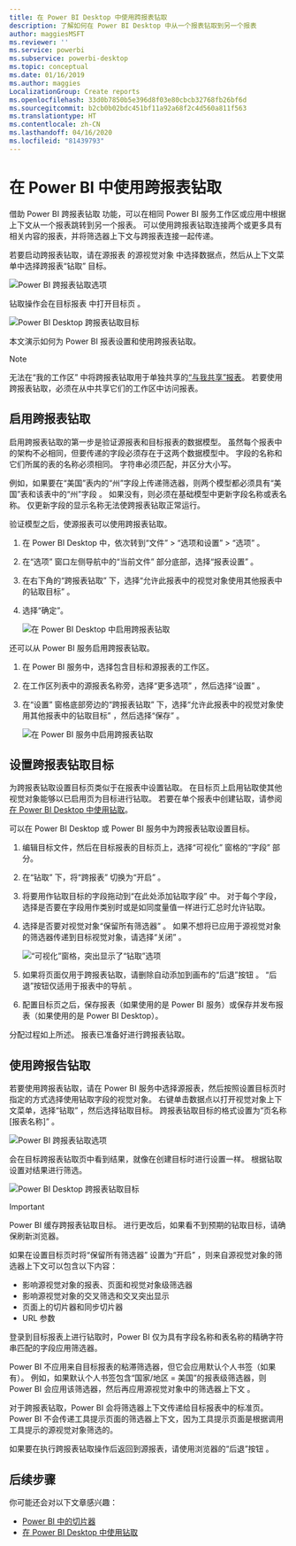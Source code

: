 ```yaml
---
title: 在 Power BI Desktop 中使用跨报表钻取
description: 了解如何在 Power BI Desktop 中从一个报表钻取到另一个报表
author: maggiesMSFT
ms.reviewer: ''
ms.service: powerbi
ms.subservice: powerbi-desktop
ms.topic: conceptual
ms.date: 01/16/2019
ms.author: maggies
LocalizationGroup: Create reports
ms.openlocfilehash: 33d0b7850b5e396d8f03e80cbcb32768fb26bf6d
ms.sourcegitcommit: b2cb0b02bdc451bf11a92a68f2c4d560a811f563
ms.translationtype: HT
ms.contentlocale: zh-CN
ms.lasthandoff: 04/16/2020
ms.locfileid: "81439793"
---
```

# <a name="use-cross-report-drillthrough-in-power-bi"></a>在 Power BI 中使用跨报表钻取

借助 Power BI 跨报表钻取  功能，可以在相同 Power BI 服务工作区或应用中根据上下文从一个报表跳转到另一个报表。 可以使用跨报表钻取连接两个或更多具有相关内容的报表，并将筛选器上下文与跨报表连接一起传递。 

若要启动跨报表钻取，请在源报表  的源视觉对象  中选择数据点，然后从上下文菜单中选择跨报表“钻取”  目标。 

![Power BI 跨报表钻取选项](media/desktop-cross-report-drill-through/cross-report-drill-through-01.png)

钻取操作会在目标报表  中打开目标页  。 

![Power BI Desktop 跨报表钻取目标](media/desktop-cross-report-drill-through/cross-report-drill-through-01a.png)

本文演示如何为 Power BI 报表设置和使用跨报表钻取。

> [!NOTE]
> 无法在“我的工作区”  中将跨报表钻取用于单独共享的[“与我共享”报表](service-share-dashboards.md#share-a-dashboard-or-report)。 若要使用跨报表钻取，必须在从中共享它们的工作区中访问报表。

## <a name="enable-cross-report-drillthrough"></a>启用跨报表钻取

启用跨报表钻取的第一步是验证源报表和目标报表的数据模型。 虽然每个报表中的架构不必相同，但要传递的字段必须存在于这两个数据模型中。 字段的名称和它们所属的表的名称必须相同。 字符串必须匹配，并区分大小写。

例如，如果要在“美国”表内的“州”字段上传递筛选器，则两个模型都必须具有“美国”表和该表中的“州”字段     。 如果没有，则必须在基础模型中更新字段名称或表名称。 仅更新字段的显示名称无法使跨报表钻取正常运行。

验证模型之后，使源报表可以使用跨报表钻取。 

1. 在 Power BI Desktop 中，依次转到“文件”   > “选项和设置”   > “选项”  。 
1. 在“选项”  窗口左侧导航中的“当前文件”  部分底部，选择“报表设置”  。 
1. 在右下角的“跨报表钻取”  下，选择“允许此报表中的视觉对象使用其他报表中的钻取目标”  。 
1. 选择“确定”。  
   
   ![在 Power BI Desktop 中启用跨报表钻取](media/desktop-cross-report-drill-through/cross-report-drill-through-02.png)

还可以从 Power BI 服务启用跨报表钻取。
1. 在 Power BI 服务中，选择包含目标和源报表的工作区。
1. 在工作区列表中的源报表名称旁，选择“更多选项”  ，然后选择“设置”  。 
1. 在“设置”  窗格底部旁边的“跨报表钻取”  下，选择“允许此报表中的视觉对象使用其他报表中的钻取目标”  ，然后选择“保存”  。
   
   ![在 Power BI 服务中启用跨报表钻取](media/desktop-cross-report-drill-through/cross-report-drill-through-02a.png)

## <a name="set-up-a-cross-report-drillthrough-target"></a>设置跨报表钻取目标

为跨报表钻取设置目标页类似于在报表中设置钻取。 在目标页上启用钻取使其他视觉对象能够以已启用页为目标进行钻取。 若要在单个报表中创建钻取，请参阅[在 Power BI Desktop 中使用钻取](desktop-drillthrough.md)。

可以在 Power BI Desktop 或 Power BI 服务中为跨报表钻取设置目标。 
1. 编辑目标文件，然后在目标报表的目标页上，选择“可视化”  窗格的“字段”  部分。 
1. 在“钻取”  下，将“跨报表”  切换为“开启”  。 
1. 将要用作钻取目标的字段拖动到“在此处添加钻取字段”  中。 对于每个字段，选择是否要在字段用作类别时或是如同度量值一样进行汇总时允许钻取。 
1. 选择是否要对视觉对象“保留所有筛选器”  。 如果不想将已应用于源视觉对象的筛选器传递到目标视觉对象，请选择“关闭”  。
   
   ![“可视化”窗格，突出显示了“钻取”选项](media/desktop-cross-report-drill-through/cross-report-drill-through-03.png)
   
1. 如果将页面仅用于跨报表钻取，请删除自动添加到画布的“后退”按钮  。 “后退”按钮仅适用于报表中的导航  。 
1. 配置目标页之后，保存报表（如果使用的是 Power BI 服务）或保存并发布报表（如果使用的是 Power BI Desktop）。

分配过程如上所述。 报表已准备好进行跨报表钻取。 

## <a name="use-cross-report-drillthrough"></a>使用跨报告钻取

若要使用跨报表钻取，请在 Power BI 服务中选择源报表，然后按照设置目标页时指定的方式选择使用钻取字段的视觉对象。 右键单击数据点以打开视觉对象上下文菜单，选择“钻取”  ，然后选择钻取目标。 跨报表钻取目标的格式设置为“页名称 [报表名称]”  。

![Power BI 跨报表钻取选项](media/desktop-cross-report-drill-through/cross-report-drill-through-01.png)

会在目标跨报表钻取页中看到结果，就像在创建目标时进行设置一样。 根据钻取设置对结果进行筛选。

![Power BI Desktop 跨报表钻取目标](media/desktop-cross-report-drill-through/cross-report-drill-through-01a.png)

> [!IMPORTANT]
> Power BI 缓存跨报表钻取目标。 进行更改后，如果看不到预期的钻取目标，请确保刷新浏览器。 

如果在设置目标页时将“保留所有筛选器”  设置为“开启”  ，则来自源视觉对象的筛选器上下文可以包含以下内容： 

- 影响源视觉对象的报表、页面和视觉对象级筛选器 
- 影响源视觉对象的交叉筛选和交叉突出显示 
- 页面上的切片器和同步切片器
- URL 参数

登录到目标报表上进行钻取时，Power BI 仅为具有字段名称和表名称的精确字符串匹配的字段应用筛选器。 

Power BI 不应用来自目标报表的粘滞筛选器，但它会应用默认个人书签（如果有）。 例如，如果默认个人书签包含“国家/地区 = 美国”的报表级筛选器，则 Power BI 会应用该筛选器，然后再应用源视觉对象中的筛选器上下文  。 

对于跨报表钻取，Power BI 会将筛选器上下文传递给目标报表中的标准页。 Power BI 不会传递工具提示页面的筛选器上下文，因为工具提示页面是根据调用工具提示的源视觉对象筛选的。

如果要在执行跨报表钻取操作后返回到源报表，请使用浏览器的“后退”按钮  。 

## <a name="next-steps"></a>后续步骤

你可能还会对以下文章感兴趣：

- [Power BI 中的切片器](visuals/power-bi-visualization-slicers.md)
- [在 Power BI Desktop 中使用钻取](desktop-drillthrough.md)

